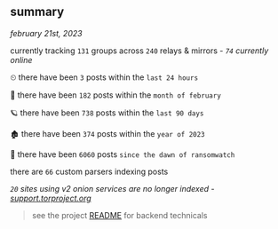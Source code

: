 
## summary
_february 21st, 2023_

currently tracking `131` groups across `240` relays & mirrors - _`74` currently online_

⏲ there have been `3` posts within the `last 24 hours`

🦈 there have been `182` posts within the `month of february`

🪐 there have been `738` posts within the `last 90 days`

🏚 there have been `374` posts within the `year of 2023`

🦕 there have been `6060` posts `since the dawn of ransomwatch`

there are `66` custom parsers indexing posts

_`20` sites using v2 onion services are no longer indexed - [support.torproject.org](https://support.torproject.org/onionservices/v2-deprecation/)_

> see the project [README](https://github.com/joshhighet/ransomwatch#ransomwatch--) for backend technicals
